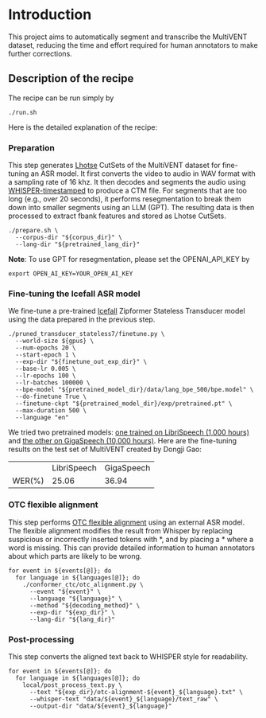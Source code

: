 # Introduction
This project aims to automatically segment and transcribe the MultiVENT dataset, reducing the time and effort required for human annotators to make further corrections.
## Description of the recipe
The recipe can be run simply by
```
./run.sh
```
Here is the detailed explanation of the recipe:
### Preparation
This step generates [Lhotse](https://github.com/lhotse-speech/lhotse) CutSets of the MultiVENT dataset for fine-tuning an ASR model. It first converts the video to audio in WAV format with a sampling rate of 16 khz. It then decodes and segments the audio using [WHISPER-timestamped](https://github.com/linto-ai/whisper-timestamped) to produce a CTM file. For segments that are too long (e.g., over 20 seconds), it performs resegmentation to break them down into smaller segments using an LLM (GPT). The resulting data is then processed to extract fbank features and stored as Lhotse CutSets.
```
./prepare.sh \
  --corpus-dir "${corpus_dir}" \
  --lang-dir "${pretrained_lang_dir}"
```
**Note**: To use GPT for resegmentation, please set the OPENAI_API_KEY by
```
export OPEN_AI_KEY=YOUR_OPEN_AI_KEY
```
### Fine-tuning the Icefall ASR model
We fine-tune a pre-trained [Icefall](https://github.com/k2-fsa/icefall) Zipformer Stateless Transducer model using the data prepared in the previous step.
```
./pruned_transducer_stateless7/finetune.py \
  --world-size ${gpus} \
  --num-epochs 20 \
  --start-epoch 1 \
  --exp-dir "${finetune_out_exp_dir}" \
  --base-lr 0.005 \
  --lr-epochs 100 \
  --lr-batches 100000 \
  --bpe-model "${pretrained_model_dir}/data/lang_bpe_500/bpe.model" \
  --do-finetune True \
  --finetune-ckpt "${pretrained_model_dir}/exp/pretrained.pt" \
  --max-duration 500 \
  --language "en"
```
We tried two pretrained models: [one trained on LibriSpeech (1,000 hours)](https://huggingface.co/csukuangfj/icefall-asr-librispeech-pruned-transducer-stateless7-2022-11-11) and [the other on GigaSpeech (10,000 hours)](https://huggingface.co/yfyeung/icefall-asr-gigaspeech-zipformer-2023-10-17). Here are the fine-tuning results on the test set of MultiVENT created by Dongji Gao:
<table>
  <tr>
    <td></td>
    <td>LibriSpeech</td>
    <td>GigaSpeech</td>
  </tr>
  <tr>
    <td>WER(%)</td> 
    <td>25.06</td>
    <td>36.94</td>
  </tr>
</table>

### OTC flexible alignment
This step performs [OTC flexible alignment](https://github.com/k2-fsa/icefall/tree/master/egs/librispeech/WSASR) using an external ASR model. The flexible alignment modifies the result from Whisper by replacing suspicious or incorrectly inserted tokens with \*, and by placing a \* where a word is missing. This can provide detailed information to human annotators about which parts are likely to be wrong.
```
for event in ${events[@]}; do
  for language in ${languages[@]}; do
    ./conformer_ctc/otc_alignment.py \
      --event "${event}" \
      --language "${language}" \
      --method "${decoding_method}" \
      --exp-dir "${exp_dir}" \
      --lang-dir "${lang_dir}" 
```
### Post-processing
This step converts the aligned text back to WHISPER style for readability.
```
for event in ${events[@]}; do
  for language in ${languages[@]}; do
    local/post_process_text.py \
      --text "${exp_dir}/otc-alignment-${event}_${language}.txt" \
      --whisper-text "data/${event}_${language}/text_raw" \
      --output-dir "data/${event}_${language}"
```
